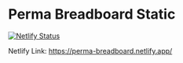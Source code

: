 # Perma Breadboard Static

[![Netlify Status](https://api.netlify.com/api/v1/badges/d57a6f2a-2a4c-40c4-aa11-85d60bd78390/deploy-status)](https://app.netlify.com/sites/perma-breadboard/deploys)

Netlify Link: https://perma-breadboard.netlify.app/

